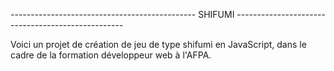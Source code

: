 ---------------------------------------------- SHIFUMI --------------------------------------------------

Voici un projet de création de jeu de type shifumi en JavaScript, dans le cadre de la formation développeur web à l'AFPA.